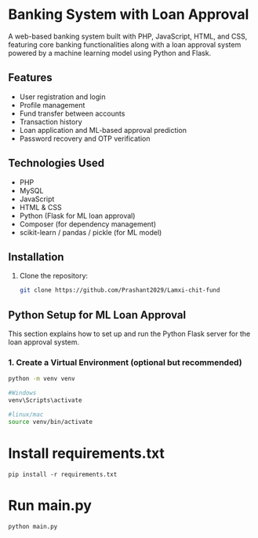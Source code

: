 # Banking System with Loan Approval

A web-based banking system built with PHP, JavaScript, HTML, and CSS, featuring core banking functionalities along with a loan approval system powered by a machine learning model using Python and Flask.

## Features
- User registration and login
- Profile management
- Fund transfer between accounts
- Transaction history
- Loan application and ML-based approval prediction
- Password recovery and OTP verification

## Technologies Used
- PHP
- MySQL
- JavaScript
- HTML & CSS
- Python (Flask for ML loan approval)
- Composer (for dependency management)
- scikit-learn / pandas / pickle (for ML model)

## Installation

1. Clone the repository:
   ```bash
   git clone https://github.com/Prashant2029/Lamxi-chit-fund
## Python Setup for ML Loan Approval

This section explains how to set up and run the Python Flask server for the loan approval system.

### 1. Create a Virtual Environment (optional but recommended)
```bash
python -m venv venv

#Windows
venv\Scripts\activate

#linux/mac
source venv/bin/activate

```
# Install requirements.txt
```
pip install -r requirements.txt
```
# Run main.py
```
python main.py

